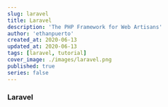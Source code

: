```yaml
---
slug: laravel
title: Laravel
description: 'The PHP Framework for Web Artisans'
author: 'ethanpuerto'
created_at: 2020-06-13
updated_at: 2020-06-13
tags: [laravel, tutorial]
cover_image: ./images/laravel.png
published: true
series: false
---
```


### Laravel
